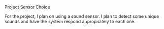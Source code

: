 Project Sensor Choice

For the project, I plan on using a sound sensor. I plan to detect some unique sounds and have the system respond appropriately to each one.

